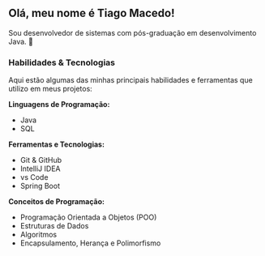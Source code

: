 ## Olá, meu nome é Tiago Macedo!
Sou desenvolvedor de sistemas com pós-graduação em desenvolvimento Java. 👋
### Habilidades & Tecnologias

Aqui estão algumas das minhas principais habilidades e ferramentas que utilizo em meus projetos:

**Linguagens de Programação:**
- Java
- SQL

**Ferramentas e Tecnologias:**
- Git & GitHub
- IntelliJ IDEA
- vs Code
- Spring Boot

**Conceitos de Programação:**
- Programação Orientada a Objetos (POO)
- Estruturas de Dados
- Algoritmos
- Encapsulamento, Herança e Polimorfismo
<!--
**TiagoMaced/TiagoMaced** is a ✨ _special_ ✨ repository because its `README.md` (this file) appears on your GitHub profile.

Here are some ideas to get you started:

- 🔭 I’m currently working on ...
- 🌱 I’m currently learning ...
- 👯 I’m looking to collaborate on ...
- 🤔 I’m looking for help with ...
- 💬 Ask me about ...
- 📫 How to reach me: ...
- 😄 Pronouns: ...
- ⚡ Fun fact: ...
-->

